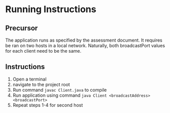# Running Instructions

## Precursor
The application runs as specified by the assessment document. It requires 
be ran on two hosts in a local network. Naturally, both broadcastPort values
for each client need to be the same.

## Instructions
1. Open a terminal
2. navigate to the project root
3. Run command `javac Client.java` to compile
4. Run application using command `java Client <broadcastAddress> <broadcastPort>`
5. Repeat steps 1-4 for second host

